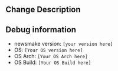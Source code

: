 ## Change Description
<!--
Describe the issue you have fixed here.
-->

## Debug information
<!--
Information the fix is for.
-->
- newsmake version: ``[your version here]``
- OS: ``[Your OS version here]``
- OS Arch: ``[Your OS Arch here]``
- OS Build: ``[Your OS Build here]``
